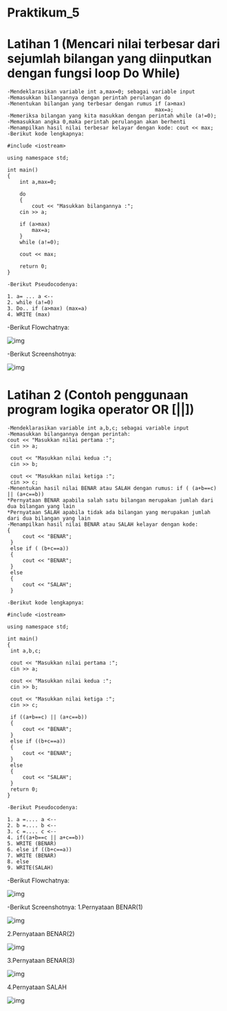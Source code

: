 # Praktikum_5

# Latihan 1 (Mencari nilai terbesar dari  sejumlah bilangan yang diinputkan dengan fungsi loop Do While)
```
-Mendeklarasikan variable int a,max=0; sebagai variable input
-Memasukkan bilangannya dengan perintah perulangan do
-Menentukan bilangan yang terbesar dengan rumus if (a>max)
                                                max=a;
-Memeriksa bilangan yang kita masukkan dengan perintah while (a!=0);
-Memasukkan angka 0,maka perintah perulangan akan berhenti
-Menampilkan hasil nilai terbesar kelayar dengan kode: cout << max;
-Berikut kode lengkapnya:

#include <iostream>

using namespace std;

int main()
{
    int a,max=0;

    do
    {
        cout << "Masukkan bilangannya :";
    cin >> a;

    if (a>max)
        max=a;
    }
    while (a!=0);

    cout << max;

    return 0;
}

-Berikut Pseudocodenya:

1. a= ... a <--
2. while (a!=0)
3. Do.. if (a>max) (max=a)
4. WRITE (max)
```
-Berikut Flowchatnya:

![img](https://github.com/zaenalmusthofa86/Praktikum_5/blob/master/Flowlatihan1.png)

-Berikut Screenshotnya:

![img](https://github.com/zaenalmusthofa86/Praktikum_5/blob/master/Latihan1.png)

# Latihan 2 (Contoh penggunaan program logika operator OR [||])
```
-Mendeklarasikan variable int a,b,c; sebagai variable input
-Memasukkan bilangannya dengan perintah:  
cout << "Masukkan nilai pertama :";
 cin >> a;

 cout << "Masukkan nilai kedua :";
 cin >> b;

 cout << "Masukkan nilai ketiga :";
 cin >> c;
-Menentukan hasil nilai BENAR atau SALAH dengan rumus: if ( (a+b==c) || (a+c==b))
*Pernyataan BENAR apabila salah satu bilangan merupakan jumlah dari dua bilangan yang lain
*Pernyataan SALAH apabila tidak ada bilangan yang merupakan jumlah dari dua bilangan yang lain   
-Menampilkan hasil nilai BENAR atau SALAH kelayar dengan kode: 
{
     cout << "BENAR";
 }
 else if ( (b+c==a))
 {
     cout << "BENAR";
 }
 else
 {
     cout << "SALAH";
 }

-Berikut kode lengkapnya:

#include <iostream>

using namespace std;

int main()
{
 int a,b,c;

 cout << "Masukkan nilai pertama :";
 cin >> a;

 cout << "Masukkan nilai kedua :";
 cin >> b;

 cout << "Masukkan nilai ketiga :";
 cin >> c;

 if ((a+b==c) || (a+c==b))
 {
     cout << "BENAR";
 }
 else if ((b+c==a))
 {
     cout << "BENAR";
 }
 else
 {
     cout << "SALAH";
 }
 return 0;
}

-Berikut Pseudocodenya:

1. a =.... a <--
2. b =.... b <--
3. c =.... c <--
4. if((a+b==c || a+c==b))
5. WRITE (BENAR)
6. else if ((b+c==a))
7. WRITE (BENAR)
8. else
9. WRITE(SALAH)
```
-Berikut Flowchatnya:

![img](https://github.com/zaenalmusthofa86/Praktikum_5/blob/master/Flowlatihan2.png)

-Berikut Screenshotnya:
1.Pernyataan BENAR(1) 

![img](https://github.com/zaenalmusthofa86/Praktikum_5/blob/master/Latihan2.1.png)

2.Pernyataan BENAR(2)

![img](https://github.com/zaenalmusthofa86/Praktikum_5/blob/master/Latihan2.2.png)

3.Pernyataan BENAR(3)

![img](https://github.com/zaenalmusthofa86/Praktikum_5/blob/master/Latihan2.3.png)

4.Pernyataan SALAH

![img](https://github.com/zaenalmusthofa86/Praktikum_5/blob/master/Latihan2.4.png)
